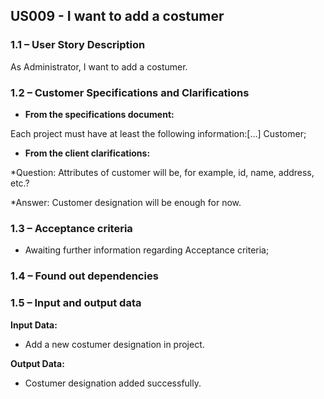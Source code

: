 ## **US009 - I want to add a costumer**

### **1.1 – User Story Description**

As Administrator, I want to add a costumer.

### **1.2 – Customer Specifications and Clarifications**

- **From the specifications document:**

Each project must have at least the following information:[…] Customer;

- **From the client clarifications:**

*Question: Attributes of customer will be, for example, id, name, address, etc.?

*Answer: Customer designation will be enough for now.

### **1.3 – Acceptance criteria**

- Awaiting further information regarding Acceptance criteria;

### **1.4 – Found out dependencies**

### **1.5 – Input and output data**

**Input Data:**

- Add a new costumer designation in project.

**Output Data:**

- Costumer designation added successfully.